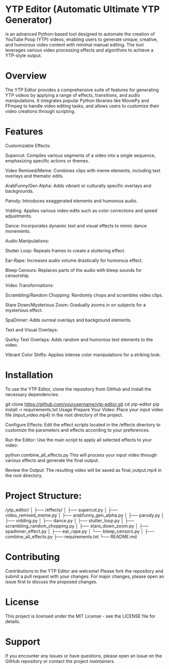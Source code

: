 # YTP Editor (Automatic Ultimate YTP Generator) 
is an advanced Python-based tool designed to automate the creation of YouTube Poop (YTP) videos, enabling users to generate unique, creative, and humorous video content with minimal manual editing. The tool leverages various video processing effects and algorithms to achieve a YTP-style output.

# Overview
The YTP Editor provides a comprehensive suite of features for generating YTP videos by applying a range of effects, transitions, and audio manipulations. It integrates popular Python libraries like MoviePy and FFmpeg to handle video editing tasks, and allows users to customize their video creations through scripting.

# Features

Customizable Effects:

Supercut: Compiles various segments of a video into a single sequence, emphasizing specific actions or themes.

Video Remixed/Meme: Combines clips with meme elements, including text overlays and thematic edits.

ArabFunny/Gen Alpha: Adds vibrant or culturally specific overlays and backgrounds.

Parody: Introduces exaggerated elements and humorous audio.

Vidding: Applies various video edits such as color corrections and speed adjustments.

Dance: Incorporates dynamic text and visual effects to mimic dance movements.

Audio Manipulations:

Stutter Loop: Repeats frames to create a stuttering effect.

Ear-Rape: Increases audio volume drastically for humorous effect.

Bleep Censors: Replaces parts of the audio with bleep sounds for censorship.

Video Transformations:

Scrambling/Random Chopping: Randomly chops and scrambles video clips.

Stare Down/Mysterious Zoom: Gradually zooms in on subjects for a mysterious effect.

SpaDinner: Adds surreal overlays and background elements.

Text and Visual Overlays:

Quirky Text Overlays: Adds random and humorous text elements to the video.

Vibrant Color Shifts: Applies intense color manipulations for a striking look.

# Installation
To use the YTP Editor, clone the repository from GitHub and install the necessary dependencies:

git clone https://github.com/yourusername/ytp-editor.git
cd ytp-editor
pip install -r requirements.txt
Usage
Prepare Your Video: Place your input video file (input_video.mp4) in the root directory of the project.

Configure Effects: Edit the effect scripts located in the /effects directory to customize the parameters and effects according to your preferences.

Run the Editor: Use the main script to apply all selected effects to your video:

python combine_all_effects.py
This will process your input video through various effects and generate the final output.

Review the Output: The resulting video will be saved as final_output.mp4 in the root directory.

# Project Structure:

/ytp_editor/
│
├── /effects/
│   ├── supercut.py
│   ├── video_remixed_meme.py
│   ├── arabfunny_gen_alpha.py
│   ├── parody.py
│   ├── vidding.py
│   ├── dance.py
│   ├── stutter_loop.py
│   ├── scrambling_random_chopping.py
│   ├── stare_down_zoom.py
│   ├── spadinner_effect.py
│   ├── ear_rape.py
│   └── bleep_censors.py
│
├── combine_all_effects.py
├── requirements.txt
└── README.md

# Contributing
Contributions to the YTP Editor are welcome! Please fork the repository and submit a pull request with your changes. For major changes, please open an issue first to discuss the proposed changes.

# License
This project is licensed under the MIT License - see the LICENSE file for details.

# Support
If you encounter any issues or have questions, please open an issue on the GitHub repository or contact the project maintainers.

